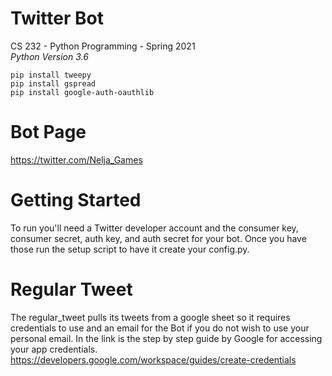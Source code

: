# Twitter Bot
CS 232 - Python Programming - Spring 2021  
*Python Version 3.6*

```
pip install tweepy
pip install gspread
pip install google-auth-oauthlib
```
# Bot Page
https://twitter.com/Nelja_Games

# Getting Started
To run you'll need a Twitter developer account and the consumer key, consumer secret,
auth key, and auth secret for your bot. Once you have those run the setup script to
have it create your config.py.




# Regular Tweet
The regular_tweet pulls its tweets from a google sheet so it requires credentials
to use and an email for the Bot if you do not wish to use your personal email. In the
link is the step by step guide by Google for accessing your app credentials.
https://developers.google.com/workspace/guides/create-credentials
